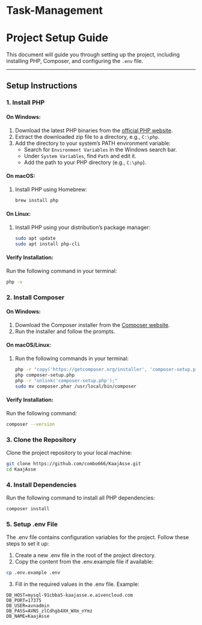 # Task-Management

# **Project Setup Guide**

This document will guide you through setting up the project, including installing PHP, Composer, and configuring the `.env` file.

---

## **Setup Instructions**

### **1. Install PHP**

#### On Windows:
1. Download the latest PHP binaries from the [official PHP website](https://windows.php.net/download).
2. Extract the downloaded zip file to a directory, e.g., `C:\php`.
3. Add the directory to your system’s PATH environment variable:
    - Search for `Environment Variables` in the Windows search bar.
    - Under `System Variables`, find `Path` and edit it.
    - Add the path to your PHP directory (e.g., `C:\php`).

#### On macOS:
1. Install PHP using Homebrew:
    ```bash
    brew install php
    ```

#### On Linux:
1. Install PHP using your distribution’s package manager:
    ```bash
    sudo apt update
    sudo apt install php-cli
    ```

#### Verify Installation:
Run the following command in your terminal:
```bash
php -v
```

### **2. Install Composer**

#### On Windows:
1. Download the Composer installer from the [Composer website](https://getcomposer.org/Composer-Setup.exe).
2. Run the installer and follow the prompts.

#### On macOS/Linux:
1. Run the following commands in your terminal:
    ```bash
    php -r "copy('https://getcomposer.org/installer', 'composer-setup.php');"
    php composer-setup.php
    php -r "unlink('composer-setup.php');"
    sudo mv composer.phar /usr/local/bin/composer
    ```

#### Verify Installation:
Run the following command:
```bash
composer --version
```

### **3. Clone the Repository**
Clone the project repository to your local machine:
```bash
git clone https://github.com/combo666/KaajAsse.git
cd KaajAsse
```


### **4. Install Dependencies**
Run the following command to install all PHP dependencies:

```bash
composer install
```

### **5. Setup .env File**
The .env file contains configuration variables for the project. Follow these steps to set it up:

1. Create a new .env file in the root of the project directory.
2. Copy the content from the .env.example file if available:
```bash
cp .env.example .env
```
3. Fill in the required values in the .env file. Example:
```env
DB_HOST=mysql-91cbba5-kaajasse.e.aivencloud.com
DB_PORT=17375
DB_USER=avnadmin
DB_PASS=AVNS_zlCdhgb4XH_WXm_nYmz
DB_NAME=KaajAsse
```


